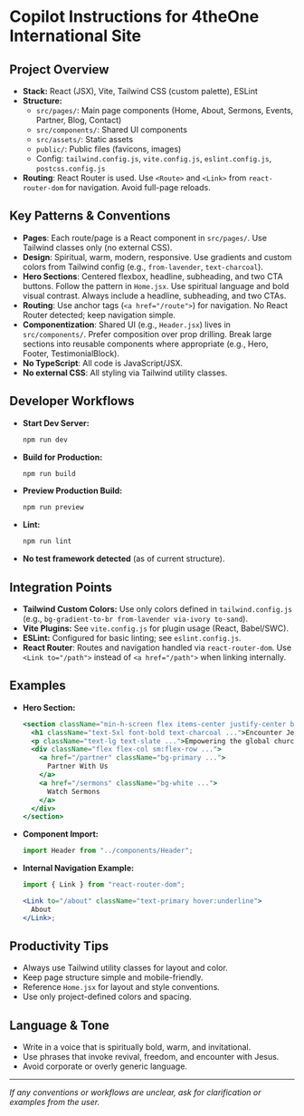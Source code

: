 # Copilot Instructions for 4theOne International Site

## Project Overview

- **Stack:** React (JSX), Vite, Tailwind CSS (custom palette), ESLint
- **Structure:**
  - `src/pages/`: Main page components (Home, About, Sermons, Events, Partner, Blog, Contact)
  - `src/components/`: Shared UI components
  - `src/assets/`: Static assets
  - `public/`: Public files (favicons, images)
  - Config: `tailwind.config.js`, `vite.config.js`, `eslint.config.js`, `postcss.config.js`
- **Routing**: React Router is used. Use `<Route>` and `<Link>` from `react-router-dom` for navigation. Avoid full-page reloads.

## Key Patterns & Conventions

- **Pages**: Each route/page is a React component in `src/pages/`. Use Tailwind classes only (no external CSS).
- **Design**: Spiritual, warm, modern, responsive. Use gradients and custom colors from Tailwind config (e.g., `from-lavender`, `text-charcoal`).
- **Hero Sections**: Centered flexbox, headline, subheading, and two CTA buttons. Follow the pattern in `Home.jsx`. Use spiritual language and bold visual contrast. Always include a headline, subheading, and two CTAs.
- **Routing**: Use anchor tags (`<a href="/route">`) for navigation. No React Router detected; keep navigation simple.
- **Componentization**: Shared UI (e.g., `Header.jsx`) lives in `src/components/`. Prefer composition over prop drilling. Break large sections into reusable components where appropriate (e.g., Hero, Footer, TestimonialBlock).
- **No TypeScript**: All code is JavaScript/JSX.
- **No external CSS**: All styling via Tailwind utility classes.

## Developer Workflows

- **Start Dev Server:**
  ```sh
  npm run dev
  ```
- **Build for Production:**
  ```sh
  npm run build
  ```
- **Preview Production Build:**
  ```sh
  npm run preview
  ```
- **Lint:**
  ```sh
  npm run lint
  ```
- **No test framework detected** (as of current structure).

## Integration Points

- **Tailwind Custom Colors:** Use only colors defined in `tailwind.config.js` (e.g., `bg-gradient-to-br from-lavender via-ivory to-sand`).
- **Vite Plugins:** See `vite.config.js` for plugin usage (React, Babel/SWC).
- **ESLint:** Configured for basic linting; see `eslint.config.js`.
- **React Router**: Routes and navigation handled via `react-router-dom`. Use `<Link to="/path">` instead of `<a href="/path">` when linking internally.

## Examples

- **Hero Section:**
  ```jsx
  <section className="min-h-screen flex items-center justify-center bg-gradient-to-br from-lavender via-ivory to-sand ...">
    <h1 className="text-5xl font-bold text-charcoal ...">Encounter Jesus...</h1>
    <p className="text-lg text-slate ...">Empowering the global church...</p>
    <div className="flex flex-col sm:flex-row ...">
      <a href="/partner" className="bg-primary ...">
        Partner With Us
      </a>
      <a href="/sermons" className="bg-white ...">
        Watch Sermons
      </a>
    </div>
  </section>
  ```
- **Component Import:**
  ```jsx
  import Header from "../components/Header";
  ```
- **Internal Navigation Example:**

  ```jsx
  import { Link } from "react-router-dom";

  <Link to="/about" className="text-primary hover:underline">
    About
  </Link>;
  ```

## Productivity Tips

- Always use Tailwind utility classes for layout and color.
- Keep page structure simple and mobile-friendly.
- Reference `Home.jsx` for layout and style conventions.
- Use only project-defined colors and spacing.

## Language & Tone

- Write in a voice that is spiritually bold, warm, and invitational.
- Use phrases that invoke revival, freedom, and encounter with Jesus.
- Avoid corporate or overly generic language.

---

_If any conventions or workflows are unclear, ask for clarification or examples from the user._
